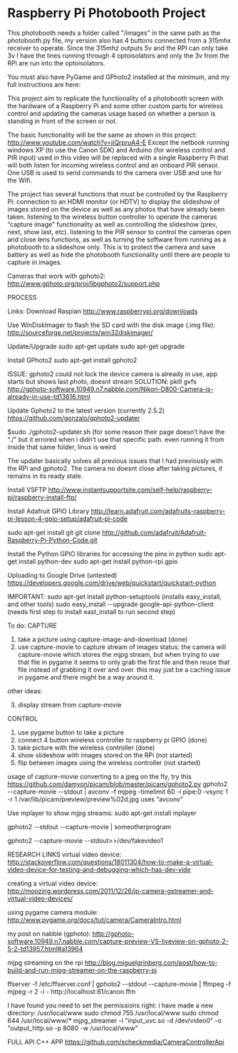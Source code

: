 Raspberry Pi Photobooth Project
=====================

This photobooth needs a folder called "/images" in the same path as the photobooth.py file, my version also has 4 buttons connected from a 315mhx receiver to operate.  Since the 315mhz outputs 5v and the RPI can only take 3v I have the lines running through 4 optoisolators and only the 3v from the RPi are run into the optoisolators.

You must also have PyGame and GPhoto2 installed at the minimum, and my full instructions are here:


This project aim to replicate the functionality of a photobooth screen with the hardware of a Raspberry Pi and some other custom parts for wireless control and updating the cameras usage based on whether a person is standing in front of the screen or not.

The basic functionality will be the same as shown in this project:
http://www.youtube.com/watch?v=jiQrpruA4-E
Except the netbook running windows XP (to use the Canon SDK) and Arduino (for wireless control and PIR input) used in this video will be replaced with a single Raspberry Pi that will both listen for incoming wireless control and an onboard PIR sensor.  One USB is used to send commands to the camera over USB and one for the Wifi. 

The project has several functions that must be controlled by the Raspberry Pi:
connection to an HDMI monitor (or HDTV) to display the slideshow of images stored on the device as well as any photos that have already been taken.
listening to the wireless button controller to operate the cameras “capture image” functionality as well as controlling the slideshow (prev, next, show last, etc).
listening to the PIR sensor to control the cameras open and close lens functions, as well as turning the software from running as a photobooth to a slideshow only.  This is to protect the camera and save battery as well as hide the photobooth functionality until there are people to capture in images.

Cameras that work with gphoto2:
http://www.gphoto.org/proj/libgphoto2/support.php


PROCESS


Links:
Download Raspian
http://www.raspberrypi.org/downloads

Use WinDiskImager to flash the SD card with the disk image (.img file):
http://sourceforge.net/projects/win32diskimager/

Update/Upgrade
sudo apt-get update
sudo apt-get upgrade


Install GPhoto2
sudo apt-get install gphoto2

ISSUE: gphoto2 could not lock the device camera is already in use, app starts but shows last photo, doesnt stream
SOLUTION: pkill gvfs
http://gphoto-software.10949.n7.nabble.com/Nikon-D800-Camera-is-already-in-use-td13616.html


Update Gphoto2 to the latest version (currently 2.5.2)
https://github.com/gonzalo/gphoto2-updater

$sudo ./gphoto2-updater.sh
(for some reason their page doesn’t have the “./” but it errored when i didn’t use that specific path. even running it from inside that same folder, linux is weird

The updater basically solves all previous issues that I had previously with the RPi and gphoto2.  The camera no doesnt close after taking pictures, it remains in its ready state.


Install VSFTP
http://www.instantsupportsite.com/self-help/raspberry-pi/raspberry-install-ftp/

Install Adafruit GPIO Library
http://learn.adafruit.com/adafruits-raspberry-pi-lesson-4-gpio-setup/adafruit-pi-code

sudo apt-get install git
git clone http://github.com/adafruit/Adafruit-Raspberry-Pi-Python-Code.git

Install the Python GPIO libraries for accessing the pins in python
sudo apt-get install python-dev
sudo apt-get install python-rpi.gpio


Uploading to Google Drive (untested)
https://developers.google.com/drive/web/quickstart/quickstart-python

IMPORTANT: 
sudo apt-get install python-setuptools
(installs easy_install, and other tools)
sudo easy_install --upgrade google-api-python-client
(needs first step to install east_install to run second step)



To do:
CAPTURE
1) take a picture using capture-image-and-download
(done)
2) use capture-movie to capture stream of images 
status: the camera will capture-movie which stores the mjpg stream, but when trying to use that file in pygame it seems to only grab the first file and then reuse that file instead of grabbing it over and over.  this may just be a caching issue in pygame and there might be a way around it.

other ideas:

3) display stream from capture-movie


CONTROL
1) use pygame button to take a picture
2) connect 4 button wireless controller to raspberry pi GPIO
	(done)
3) take picture with the wireless controller
(done)
4) show slideshow with images stored on the RPi
	(not started)
5) flip between images using the wireless controller
	(not started)







usage of capture-movie converting to a jpeg on the fly, try this
https://github.com/damyon/picam/blob/master/picam/gphoto2.py
gphoto2 --capture-movie --stdout | avconv -f mjpeg -timelimit 60 -i pipe:0 -vsync 1 -r 1 /var/lib/picam/preview/preview%02d.jpg
uses “avconv”


Use mplayer to show mjpg streams:
sudo apt-get install mplayer

gphoto2 --stdout --capture-movie | someotherprogram

gphoto2 --capture-movie --stdout>>/dev/fakevideo1


RESEARCH LINKS
virtual video device:
http://stackoverflow.com/questions/18011304/how-to-make-a-virtual-video-device-for-testing-and-debugging-which-has-dev-vide

creating a virtual video device:
http://moozing.wordpress.com/2011/12/26/ip-camera-gstreamer-and-virtual-video-devices/


using pygame camera module:
http://www.pygame.org/docs/tut/camera/CameraIntro.html


my post on nabble (gphoto):
http://gphoto-software.10949.n7.nabble.com/capture-preview-VS-liveview-on-gphoto-2-5-2-td13957.html#a13964

mjpg streaming on the rpi
http://blog.miguelgrinberg.com/post/how-to-build-and-run-mjpg-streamer-on-the-raspberry-pi


ffserver -f /etc/ffserver.conf | gphoto2 --stdout --capture-movie | ffmpeg -f mjpeg -r 2 -i - http://localhost:81/canon.ffm

I have found you need to set the permissions right:
i have made a new directory: /usr/local/www
sudo chmod 755 /usr/local/www
sudo chmod 644 /usr/local/www/*
mjpg_streamer -i "input_uvc.so -d /dev/video0" -o "output_http.so -p 8080 -w /usr/local/www"



FULL API C++ APP
https://github.com/scheckmedia/CameraControllerApi


